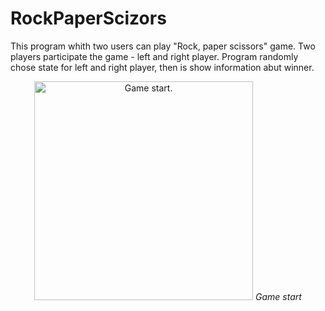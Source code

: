 # RockPaperScizors
This program whith two users can play "Rock, paper scissors" game. Two players participate the game - left and right player. Program randomly chose state for left and right player, then is show information abut winner.
<p align="center">
  <img src="../master/game.PNG" width="350" title="Game start.">
  <em>Game start</em>
</p>
